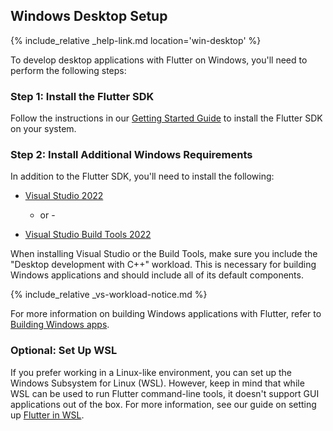 [Announcing Flutter for Windows]: {{site.flutter-medium}}/announcing-flutter-for-windows-6979d0d01fed
## Windows Desktop Setup

{% include_relative _help-link.md location='win-desktop' %}

To develop desktop applications with Flutter on Windows, you'll need to perform 
the following steps:

### Step 1: Install the Flutter SDK

Follow the instructions in our [Getting Started Guide](\_getting-started.md) to 
install the Flutter SDK on your system.

### Step 2: Install Additional Windows Requirements

In addition to the Flutter SDK, you'll need to install the following:

* [Visual Studio 2022][]
  
  - or -
    
* [Visual Studio Build Tools 2022][]

When installing Visual Studio or the Build Tools, make sure you include the 
"Desktop development with C++" workload. This is necessary for building Windows 
applications and should include all of its default components. 

{% include_relative _vs-workload-notice.md %}

For more information on building Windows applications with Flutter, refer to 
[Building Windows apps][].

### Optional: Set Up WSL

If you prefer working in a Linux-like environment, you can set up the Windows 
Subsystem for Linux (WSL). However, keep in mind that while WSL can be used to 
run Flutter command-line tools, it doesn't support GUI applications out of the box. 
For more information, see our guide on setting up [Flutter in WSL](\_wsl-setup.md).

[Building Windows apps]: {{site.url}}/platform-integration/windows/building
[Visual Studio 2022]: https://visualstudio.microsoft.com/downloads/
[Visual Studio Build Tools 2022]: https://visualstudio.microsoft.com/downloads/#build-tools-for-visual-studio-2022
